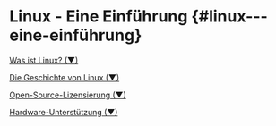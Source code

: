 # Linux - Eine Einführung {#linux---eine-einführung}

[Was ist Linux? (&#x25BC;)](/chapter1/was-ist-linux.md)

[Die Geschichte von Linux (&#x25BC;)](/chapter1/die-geschichte-von-linux.md)

[Open-Source-Lizensierung (&#x25BC;)](/chapter1/open-source-lizensierung.md)

[Hardware-Unterstützung (&#x25BC;)](/chapter1/hardware-unterstutzung.md)

